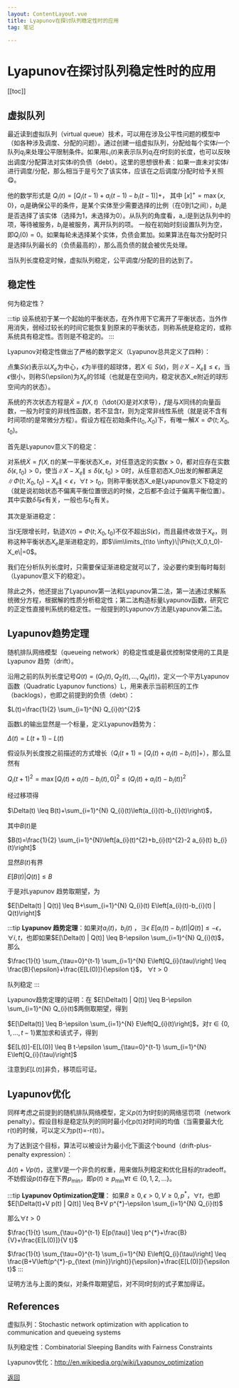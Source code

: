 ```yaml
---
layout: ContentLayout.vue
title: Lyapunov在探讨队列稳定性时的应用
tag: 笔记

---
```


# Lyapunov在探讨队列稳定性时的应用

[[toc]]

## 虚拟队列

最近读到虚拟队列（virtual queue）技术，可以用在涉及公平性问题的模型中（如各种涉及调度、分配的问题）。通过创建一组虚拟队列，分配给每个实体$i$一个队列$q_i$来处理公平限制条件。如果用$L_i(t)$来表示队列$q_i$在$t$时刻的长度，也可以反映出调度/分配算法对实体$i$的负债（debt）。这里的思想很朴素：如果一直未对实体$i$进行调度/分配，那么相当于是亏欠了该实体，应该在之后调度/分配时给予关照:yum:。​

他的数学形式是
$Q_i(t) = [Q_i(t - 1) + a_i(t-1) - b_i(t - 1)]+$，
其中  $[x]^+ = \max\{x,0\}$，$a_i$是确保公平的条件，是某个实体至少需要选择的比例（在0到1之间），$b_i$是是否选择了该实体（选择为1，未选择为0）。从队列的角度看，a_i是到达队列中的项，等待被服务，$b_i$是被服务，离开队列的项。 一般在初始时刻设置队列为空，即$Q_i(0) = 0$。如果每轮未选择某个实体，负债会累加。如果算法在每次分配时只是选择队列最长的（负债最高的），那么高负债的就会被优先处理。

当队列长度稳定时候，虚拟队列稳定，公平调度/分配的目的达到了。


## 稳定性

何为稳定性？

:::tip
设系统初于某一个起始的平衡状态，在外作用下它离开了平衡状态，当外作用消失，弱经过较长的时间它能恢复到原来的平衡状态，则称系统是稳定的，或称系统具有稳定性。否则是不稳定的。
:::

Lyapunov对稳定性做出了严格的数学定义（Lyapunov总共定义了四种）：

点集$S(\epsilon)$表示以$X_e$为中心，$\epsilon$为半径的超球体，若$X\in S(\epsilon)$，则$\|X-X_e\|\le \epsilon$，当$\epsilon$很小，则称S(\epsilon)为$X_e$的邻域（也就是在空间内，稳定状态X_e附近的球形空间内的状态）。

系统的齐次状态方程是$\dot{X} = f(X,t)$（\dot{X}是对$X$求导），$f$是与$X$同纬的向量函数，一般为时变的非线性函数，若不显含$t$，则为定常非线性系统（就是说不含有时间项$t$的是常微分方程）。假设方程在初始条件$(t_0,X_0)$下，有唯一解$X=\Phi(t;X_0,t_0)$。

首先是Lyapunov意义下的稳定：

对系统$\dot{X} = f(X,t)$的某一平衡状态X_e，对任意选定的实数$\epsilon>0$，都对应存在实数$\delta(\epsilon,t_0)>0$，使当$\|X-X_e\|\le \delta(\epsilon,t_0)>0$时，从任意初态X_0出发的解都满足$\|\Phi(t;X_0,t_0)-X_e\|<\epsilon$，$\forall t>t_0$，则称平衡状态X_e是Lyapunov意义下稳定的（就是说初始状态不偏离平衡位置很远的时候，之后都不会过于偏离平衡位置）。其中实数$\delta$与$\epsilon$有关，一般也与$t_0$有关。

其次是渐进稳定：

当$t$无限增长时，轨迹$X(t)=\Phi(t;X_0,t_0)$不仅不超出$S(\epsilon)$，而且最终收敛于$X_e$，则称这种平衡状态$X_e$是渐进稳定的，即$\lim\limits_{t\to \infty}\|\Phi(t;X_0,t_0)-X_e\|=0$。

我们在分析队列长度时，只需要保证渐进稳定就可以了，没必要约束到每时每刻（Lyapunov意义下的稳定）。

除此之外，他还提出了Lyapunov第一法和Lyapunov第二法，第一法通过求解系统微分方程，根据解的性质分析稳定性；第二法构造标量Lyapunov函数，研究它的正定性直接判系统的稳定性。一般提到的Lyapunov方法是Lyapunov第二法。


## Lyapunov趋势定理

随机排队网络模型（queueing network）的稳定性或是最优控制常使用的工具是Lyapunov 趋势（drift）。

沿用之前的队列长度记号$Q(t)=\left(Q_{1}(t), Q_{2}(t), \ldots, Q_{N}(t)\right)$，定义一个平方Lyapunov函数（Quadratic Lyapunov functions）L，用来表示当前积压的工作（backlogs），也即之前提到的负债（debt）：

$L(t)=\frac{1}{2} \sum_{i=1}^{N} Q_{i}(t)^{2}$

函数L的输出显然是一个标量，定义Lyapunov趋势为：

$\Delta(t)=L(t+1)-L(t)$

假设队列长度按之前描述的方式增长（$Q_i(t+1) = [Q_i(t) + a_i(t) - b_i(t)]+$），那么显然有

$Q_{i}(t+1)^{2}=\max \left[Q_{i}(t)+a_{i}(t)-b_{i}(t), 0\right]^{2} \leq\left(Q_{i}(t)+a_{i}(t)-b_{i}(t)\right)^{2}$

经过移项得

$\Delta(t) \leq B(t)+\sum_{i=1}^{N} Q_{i}(t)\left(a_{i}(t)-b_{i}(t)\right)$，

其中$B(t)$是

$B(t)=\frac{1}{2} \sum_{i=1}^{N}\left[a_{i}(t)^{2}+b_{i}(t)^{2}-2 a_{i}(t) b_{i}(t)\right]$

显然$B(t)$有界

$E[B(t) | Q(t)] \leq B$

于是对Lyapunov 趋势取期望，为

$E[\Delta(t) | Q(t)] \leq B+\sum_{i=1}^{N} Q_{i}(t) E\left[a_{i}(t)-b_{i}(t) | Q(t)\right]$

:::tip
**Lyapunov 趋势定理**：如果对$a_i(t)$，$b_i(t)$ ，$\exists \epsilon$
$E\left[a_{i}(t)-b_{i}(t) | Q(t)\right] \leq-\epsilon$， $\forall i,t$，也即如果$E[\Delta(t) | Q(t)] \leq B-\epsilon \sum_{i=1}^{N} Q_{i}(t)$，
那么

$\frac{1}{t} \sum_{\tau=0}^{t-1} \sum_{i=1}^{N} E\left[Q_{i}(\tau)\right] \leq \frac{B}{\epsilon}+\frac{E[L(0)]}{\epsilon t}$， $\forall t>0$

队列稳定
:::


Lyapunov趋势定理的证明：在
$E[\Delta(t) | Q(t)] \leq B-\epsilon \sum_{i=1}^{N} Q_{i}(t)$两侧取期望，得到

$E[\Delta(t)] \leq B-\epsilon \sum_{i=1}^{N} E\left[Q_{i}(t)\right]$，对$\tau \in\{0,1, \ldots, t-1\}$累加求和该式子，得到

$E[L(t)]-E[L(0)] \leq B t-\epsilon \sum_{\tau=0}^{t-1} \sum_{i=1}^{N} E\left[Q_{i}(\tau)\right]$

注意到$E[L(t)]$非负，移项后可证。

## Lyapunov优化
同样考虑之前提到的随机排队网络模型，定义$p(t)$为t时刻的网络惩罚项（network penalty）。假设目标是稳定队列的同时最小化p(t)对时间的均值（当需要最大化r(t)的时候，可以定义为p(t)=-r(t)）。

为了达到这个目标，算法可以被设计为最小化下面这个bound（drift-plus-penalty expression）：

$\Delta(t)+V p(t)$，这里$V$是一个非负的权重，用来做队列稳定和优化目标的tradeoff。不妨假设$p(t)$存在下界$p_{\min}$，即$p(t) \geq p_{\min } \forall t \in\{0,1,2, \ldots\}$。

:::tip
**Lyapunov Optimization定理**：
如果$B \geq 0, \epsilon>0, V \geq 0, p^{*}$，$\forall t$，也即$E[\Delta(t)+V p(t) | Q(t)] \leq B+V p^{*}-\epsilon \sum_{i=1}^{N} Q_{i}(t)$

那么$\forall t>0$

$\frac{1}{t} \sum_{\tau=0}^{t-1} E[p(\tau)] \leq p^{*}+\frac{B}{V}+\frac{E[L(0)]}{V t}$

$\frac{1}{t} \sum_{\tau=0}^{t-1} \sum_{i=1}^{N} E\left[Q_{i}(\tau)\right] \leq \frac{B+V\left(p^{*}-p_{\text {min}}\right)}{\epsilon}+\frac{E[L(0)]}{\epsilon t}$
:::

证明方法与上面的类似，对条件取期望后，对不同$t$时刻的式子累加得证。



## References
虚拟队列：Stochastic network optimization with application to communication and queueing systems

队列稳定性：Combinatorial Sleeping Bandits with Fairness Constraints

Lyapunov优化：http://en.wikipedia.org/wiki/Lyapunov_optimization


[返回](/zh/blogs/)
 
 <Comment lang="zh-CN"/> 
 
 
 <Comment lang="zh-CN"/> 
 